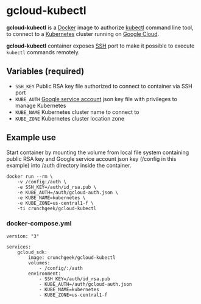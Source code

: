 # gcloud-kubectl

**gcloud-kubectl** is a [Docker](https://www.docker.com/) image to authorize [kubectl](https://kubernetes.io/docs/tasks/tools/install-kubectl/) command line tool, to connect to a [Kubernetes](https://kubernetes.io/) cluster running on [Google Cloud](https://cloud.google.com/).

**gcloud-kubectl** container exposes [SSH](https://www.ssh.com/ssh/) port to make it possible to execute `kubectl` commands remotely.

## Variables (required)

- `SSH_KEY` Public RSA key file authorized to connect to container via SSH port
- `KUBE_AUTH` [Google service account](https://cloud.google.com/iam/docs/understanding-service-accounts) json key file with privileges to manage Kubernetes
- `KUBE_NAME` Kubernetes cluster name to connect to
- `KUBE_ZONE` Kubernetes cluster location zone

## Example use

Start container by mounting the volume from local file system containing public RSA key and Google service account json key (/config in this example) into /auth directory inside the container.

```
docker run --rm \
    -v /config:/auth \
    -e SSH_KEY=/auth/id_rsa.pub \
    -e KUBE_AUTH=/auth/gcloud-auth.json \
    -e KUBE_NAME=kubernetes \
    -e KUBE_ZONE=us-central1-f \
    -ti crunchgeek/gcloud-kubectl
```

### docker-compose.yml

```
version: "3"

services:
    gcloud_sdk:
        image: crunchgeek/gcloud-kubectl
        volumes:
            - /config/:/auth
        environment:
            - SSH_KEY=/auth/id_rsa.pub
            - KUBE_AUTH=/auth/gcloud-auth.json
            - KUBE_NAME=kubernetes
            - KUBE_ZONE=us-central1-f
```
